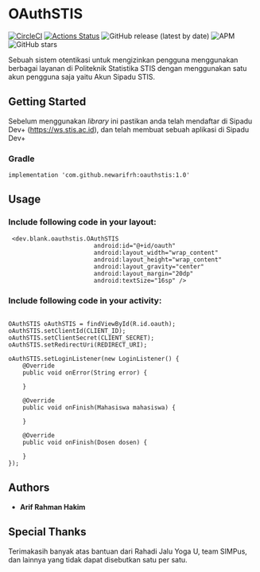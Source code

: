 # OAuthSTIS
[![CircleCI](https://circleci.com/gh/newarifrh/OAuthSTIS.svg?style=svg)](https://circleci.com/gh/newarifrh/OAuthSTIS)
[![Actions Status](https://github.com/newarifrh/OAuthSTIS/workflows/Android%20CI/badge.svg)](https://github.com/newarifrh/OAuthSTIS/actions)
![GitHub release (latest by date)](https://img.shields.io/github/v/release/newarifrh/OAuthSTIS)
![APM](https://img.shields.io/apm/l/vim-mode)
![GitHub stars](https://img.shields.io/github/stars/newarifrh/OAuthSTIS?style=social)

Sebuah sistem otentikasi untuk mengizinkan pengguna menggunakan berbagai layanan di Politeknik Statistika STIS dengan menggunakan satu akun pengguna saja yaitu Akun Sipadu STIS.

## Getting Started

Sebelum menggunakan *library* ini pastikan anda telah mendaftar di Sipadu Dev+ (https://ws.stis.ac.id), dan telah membuat sebuah aplikasi di Sipadu Dev+

### Gradle

```
implementation 'com.github.newarifrh:oauthstis:1.0'
```

## Usage

### Include following code in your layout:

```
 <dev.blank.oauthstis.OAuthSTIS
                        android:id="@+id/oauth"
                        android:layout_width="wrap_content"
                        android:layout_height="wrap_content"
                        android:layout_gravity="center"
                        android:layout_margin="20dp"
                        android:textSize="16sp" />
```

### Include following code in your activity:

```

OAuthSTIS oAuthSTIS = findViewById(R.id.oauth);
oAuthSTIS.setClientId(CLIENT_ID);
oAuthSTIS.setClientSecret(CLIENT_SECRET);
oAuthSTIS.setRedirectUri(REDIRECT_URI);

oAuthSTIS.setLoginListener(new LoginListener() {
    @Override
    public void onError(String error) {
	
    }

    @Override
    public void onFinish(Mahasiswa mahasiswa) {
	
    }

    @Override
    public void onFinish(Dosen dosen) {
	
    }
});

```

## Authors

* **Arif Rahman Hakim**

## Special Thanks

Terimakasih banyak atas bantuan dari Rahadi Jalu Yoga U, team SIMPus, dan lainnya yang tidak dapat disebutkan satu per satu.
